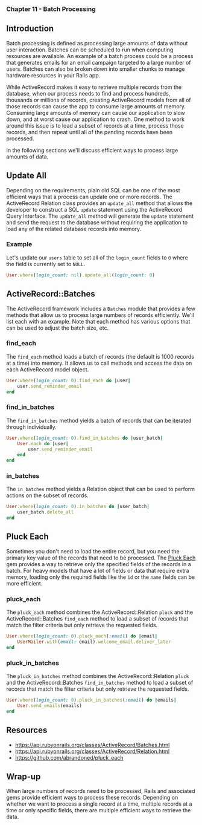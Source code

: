 ### Chapter 11 - Batch Processing

## Introduction

Batch processing is defined as processing large amounts of data without user interaction. Batches can be scheduled to run when computing resources are available. An example of a batch process could be a process that generates emails for an email campaign targeted to a large number of users. Batches can also be broken down into smaller chunks to manage hardware resources in your Rails app.

While ActiveRecord makes it easy to retrieve multiple records from the database, when our process needs to find and process hundreds, thousands or millions of records, creating ActiveRecord models from all of those records can cause the app to consume large amounts of memory. Consuming large amounts of memory can cause our application to slow down, and at worst cause our application to crash. One method to work around this issue is to load a subset of records at a time, process those records, and then repeat until all of the pending records have been processed.

In the following sections we'll discuss efficient ways to process large amounts of data.

## Update All

Depending on the requirements, plain old SQL can be one of the most efficient ways that a process can update one or more records. The ActiveRecord Relation class provides an `update_all` method that allows the developer to construct a SQL `update` statement using the ActiveRecord Query Interface. The `update_all` method will generate the `update` statement and send the request to the database without requiring the application to load any of the related database records into memory.

### Example

Let's update our `users` table to set all of the `login_count` fields to `0` where the field is currently set to `NULL`.

```ruby
User.where(login_count: nil).update_all(login_count: 0)
```

## ActiveRecord::Batches

The ActiveRecord framework includes a `Batches` module that provides a few methods that allow us to process large numbers of records efficiently. We'll list each with an example. Note that each method has various options that can be used to adjust the batch size, etc.

### find_each

The `find_each` method loads a batch of records (the default is 1000 records at a time) into memory. It allows us to call methods and access the data on each ActiveRecord model object.

```ruby
User.where(login_count: 0).find_each do |user|
	user.send_reminder_email
end
```

### find_in_batches

The `find_in_batches` method yields a batch of records that can be iterated through individually.

```ruby
User.where(login_count: 0).find_in_batches do |user_batch|
	User.each do |user|
		user.send_reminder_email
	end
end
```

### in_batches

The `in_batches` method yields a Relation object that can be used to perform actions on the subset of records.

```ruby
User.where(login_count: 0).in_batches do |user_batch|
	user_batch.delete_all
end
```

## Pluck Each

Sometimes you don't need to load the entire record, but you need the primary key value of the records that need to be processed. The [Pluck Each](https://github.com/abrandoned/pluck_each) gem provides a way to retrieve only the specified fields of the records in a batch. For heavy models that have a lot of fields or data that require extra memory, loading only the required fields like the `id` or the `name` fields can be more efficient.

### pluck_each

The `pluck_each` method combines the ActiveRecord::Relation `pluck` and the ActiveRecord::Batches `find_each` method to load a subset of records that match the filter criteria but only retrieve the requested fields.

```ruby
User.where(login_count: 0).pluck_each(:email) do |email|
	UserMailer.with(email: email).welcome_email.deliver_later
end
```

### pluck_in_batches

The `pluck_in_batches` method combines the ActiveRecord::Relation `pluck` and the ActiveRecord::Batches `find_in_batches` method to load a subset of records that match the filter criteria but only retrieve the requested fields.

```ruby
User.where(login_count: 0).pluck_in_batches(:email) do |emails|
	User.send_emails(emails)
end
```

## Resources

* https://api.rubyonrails.org/classes/ActiveRecord/Batches.html
* https://api.rubyonrails.org/classes/ActiveRecord/Relation.html
* https://github.com/abrandoned/pluck_each

## Wrap-up

When large numbers of records need to be processed, Rails and associated gems provide efficient ways to process these records. Depending on whether we want to process a single record at a time, multiple records at a time or only specific fields, there are multiple efficient ways to retrieve the data.
